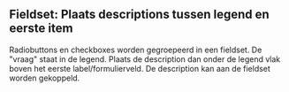 ## Fieldset: Plaats descriptions tussen legend en eerste item

Radiobuttons en checkboxes worden gegroepeerd in een fieldset. De "vraag" staat in de legend. Plaats de description dan onder de legend vlak boven het eerste label/formulierveld. De description kan aan de fieldset worden gekoppeld.
